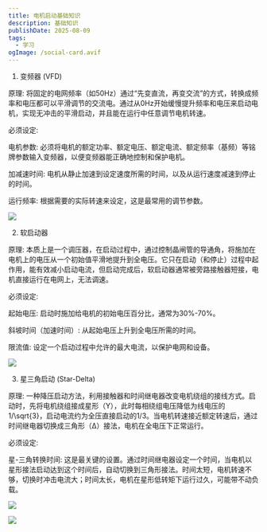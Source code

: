 ```yaml
---
title: 电机启动基础知识
description: 基础知识
publishDate: 2025-08-09
tags:
  - 学习
ogImage: /social-card.avif
---
```

1. 变频器 (VFD)

 原理: 将固定的电网频率（如50Hz）通过“先变直流，再变交流”的方式，转换成频率和电压都可以平滑调节的交流电。通过从0Hz开始缓慢提升频率和电压来启动电机，实现无冲击的平滑启动，并且能在运行中任意调节电机转速。

 必须设定:

   电机参数: 必须将电机的额定功率、额定电压、额定电流、额定频率（基频）等铭牌参数输入变频器，以便变频器能正确地控制和保护电机。

   加减速时间: 电机从静止加速到设定速度所需的时间，以及从运行速度减速到停止的时间。

   运行频率: 根据需要的实际转速来设定，这是最常用的调节参数。

![](/assets/images/1000013755.png)



2. 软启动器

 原理: 本质上是一个调压器，在启动过程中，通过控制晶闸管的导通角，将施加在电机上的电压从一个初始值平滑地提升到全电压。它只在启动（和停止）过程中起作用，能有效减小启动电流，但启动完成后，软启动器通常被旁路接触器短接，电机直接运行在电网上，无法调速。

 必须设定:

   起始电压: 启动时施加给电机的初始电压百分比，通常为30%-70%。

   斜坡时间（加速时间）: 从起始电压上升到全电压所需的时间。

   限流值: 设定一个启动过程中允许的最大电流，以保护电网和设备。

![](/assets/images/1000013756.png)



3. 星三角启动 (Star-Delta)

 原理: 一种降压启动方法，利用接触器和时间继电器改变电机绕组的接线方式。启动时，先将电机绕组接成星形（Y），此时每相绕组电压降低为线电压的 1/\sqrt{3}，启动电流约为全压直接启动的1/3。当电机转速接近额定转速后，通过时间继电器切换成三角形（Δ）接法，电机在全电压下正常运行。

 必须设定:

   星-三角转换时间: 这是最关键的设置。通过时间继电器设定一个时间，当电机以星形接法启动达到这个时间后，自动切换到三角形接法。时间太短，电机转速不够，切换时冲击电流大；时间太长，电机在星形低转矩下运行过久，可能带不动负载。

![](/assets/images/1000013757.png)

![](/assets/images/1000013759.png)
